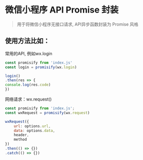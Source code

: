 # 微信小程序 API Promise 封装

> 用于将微信小程序无接口请求, API异步函数封装为 Promise 风格

## 使用方法比如：
常用的API, 例如wx.login

 ```js
const promisify from 'index.js'
const login = promisify(wx.login)

login()
.then(res => {
console.log(res.code)
})
```

网络请求：wx.request()
```JavaScript
const promisify from 'index.js';
const wxRequest = promisify(wx.request)

wxRequest({
	url: options.url,
	data: options.data,
	header,
	method
})
.then(() => {})
.catch(() => {})

```